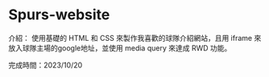 # Spurs-website

介紹：
使用基礎的 HTML 和 CSS 來製作我喜歡的球隊介紹網站，且用 iframe 來放入球隊主場的google地址，並使用 media query 來達成 RWD 功能。

完成時間：2023/10/20
